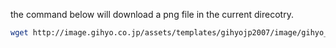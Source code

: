 the command below will download a png file in the current direcotry. 
```sh
wget http://image.gihyo.co.jp/assets/templates/gihyojp2007/image/gihyo_logo.png
```
